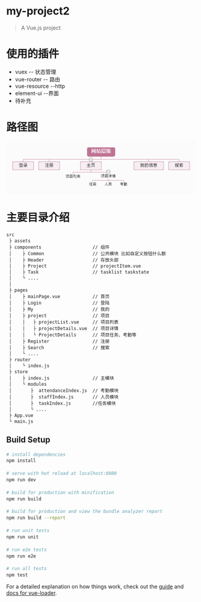 # my-project2

> A Vue.js project

# 使用的插件

- vuex          -- 状态管理
- vue-router    -- 路由
- vue-resource  --http
- element-ui    --界面
- 待补充   

# 路径图
![吖儿](./display/网站层级.png)

# 主要目录介绍
```
src
 ├ assets
 ├ components                   // 组件
 │    ├ Common                  // 公共模块 比如自定义按钮什么额
 │    ├ Header                  // 存放头部
 │    ├ Project                 // projectItem.vue
 │    ├ Task                    // tasklist taskstate
 │    └ ....
 │
 ├ pages
 │    ├ mainPage.vue            // 首页
 │    ├ Login                   // 登陆
 │    ├ My                      // 我的
 │    ├ project                 // 项目
 │    │   ├ projectList.vue     // 项目列表
 │    │   ├ projectDetails.vue  // 项目详情
 │    │   └ ProjectDetails      // 项目任务、考勤等
 │    ├ Register                // 注册
 │    ├ Search                  // 搜索
 │    └ ....
 ├ router
 │    └ index.js
 ├ store
 │    ├ index.js                // 主模块
 │    └ modules
 │       ├  attendanceIndex.js  // 考勤模块
 │       ├  staffIndex.js       // 人员模块
 │       ├  taskIndex.js        //任务模块
 │       └ ....
 ├ App.vue
 └ main.js
```

## Build Setup

``` bash
# install dependencies
npm install

# serve with hot reload at localhost:8080
npm run dev

# build for production with minification
npm run build

# build for production and view the bundle analyzer report
npm run build --report

# run unit tests
npm run unit

# run e2e tests
npm run e2e

# run all tests
npm test
```

For a detailed explanation on how things work, check out the [guide](http://vuejs-templates.github.io/webpack/) and [docs for vue-loader](http://vuejs.github.io/vue-loader).

